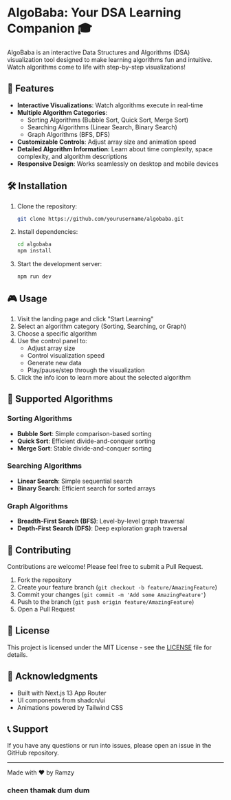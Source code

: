 # AlgoBaba: Your DSA Learning Companion 🎓

AlgoBaba is an interactive Data Structures and Algorithms (DSA) visualization tool designed to make learning algorithms fun and intuitive. Watch algorithms come to life with step-by-step visualizations!

## 🚀 Features

- **Interactive Visualizations**: Watch algorithms execute in real-time
- **Multiple Algorithm Categories**:
  - Sorting Algorithms (Bubble Sort, Quick Sort, Merge Sort)
  - Searching Algorithms (Linear Search, Binary Search)
  - Graph Algorithms (BFS, DFS)
- **Customizable Controls**: Adjust array size and animation speed
- **Detailed Algorithm Information**: Learn about time complexity, space complexity, and algorithm descriptions
- **Responsive Design**: Works seamlessly on desktop and mobile devices

## 🛠️ Installation

1. Clone the repository:
   ```bash
   git clone https://github.com/yourusername/algobaba.git
   ```

2. Install dependencies:
   ```bash
   cd algobaba
   npm install
   ```

3. Start the development server:
   ```bash
   npm run dev
   ```

## 🎮 Usage

1. Visit the landing page and click "Start Learning"
2. Select an algorithm category (Sorting, Searching, or Graph)
3. Choose a specific algorithm
4. Use the control panel to:
   - Adjust array size
   - Control visualization speed
   - Generate new data
   - Play/pause/step through the visualization
5. Click the info icon to learn more about the selected algorithm

## 🧪 Supported Algorithms

### Sorting Algorithms
- **Bubble Sort**: Simple comparison-based sorting
- **Quick Sort**: Efficient divide-and-conquer sorting
- **Merge Sort**: Stable divide-and-conquer sorting

### Searching Algorithms
- **Linear Search**: Simple sequential search
- **Binary Search**: Efficient search for sorted arrays

### Graph Algorithms
- **Breadth-First Search (BFS)**: Level-by-level graph traversal
- **Depth-First Search (DFS)**: Deep exploration graph traversal

## 🤝 Contributing

Contributions are welcome! Please feel free to submit a Pull Request.

1. Fork the repository
2. Create your feature branch (`git checkout -b feature/AmazingFeature`)
3. Commit your changes (`git commit -m 'Add some AmazingFeature'`)
4. Push to the branch (`git push origin feature/AmazingFeature`)
5. Open a Pull Request

## 📝 License

This project is licensed under the MIT License - see the [LICENSE](LICENSE) file for details.

## 🙏 Acknowledgments

- Built with Next.js 13 App Router
- UI components from shadcn/ui
- Animations powered by Tailwind CSS

## 📞 Support

If you have any questions or run into issues, please open an issue in the GitHub repository.

---

Made with ❤️ by Ramzy

### cheen thamak dum dum